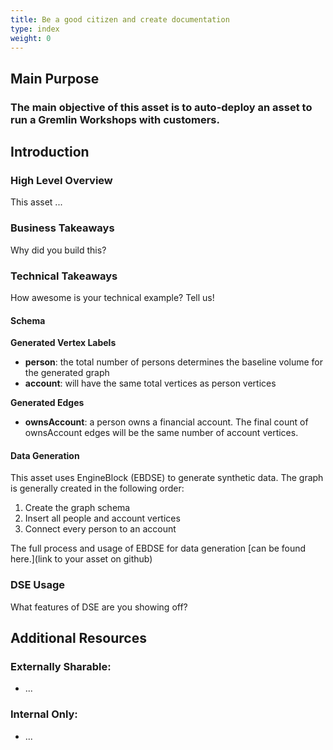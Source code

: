 ```yaml
---
title: Be a good citizen and create documentation
type: index
weight: 0
---
```


##  Main Purpose
### The main objective of this asset is to auto-deploy an asset to run a Gremlin Workshops with customers.


##  Introduction
### High Level Overview
This asset ...

### Business Takeaways
Why did you build this?

### Technical Takeaways
How awesome is your technical example? Tell us!

#### Schema

**Generated Vertex Labels**

* **person**: the total number of persons determines the baseline volume for the generated graph
* **account**: will have the same total vertices as person vertices

**Generated Edges**

* **ownsAccount**: a person owns a financial account.  The final count of ownsAccount edges will be the same number of account vertices.

#### Data Generation
This asset uses EngineBlock (EBDSE) to generate synthetic data. The graph is generally created in the following order:

1. Create the graph schema
2. Insert all people and account vertices
3. Connect every person to an account

The full process and usage of EBDSE for data generation [can be found here.](link to your asset on github)


### DSE Usage
What features of DSE are you showing off?

## Additional Resources

### Externally Sharable:

*  ...

### Internal Only:

* ...